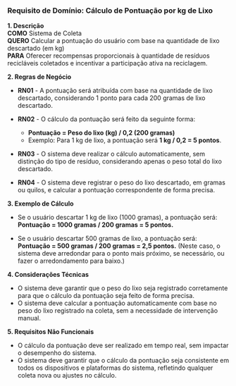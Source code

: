 ### Requisito de Domínio: Cálculo de Pontuação por kg de Lixo

**1. Descrição**  
**COMO** Sistema de Coleta  
**QUERO** Calcular a pontuação do usuário com base na quantidade de lixo descartado (em kg)  
**PARA** Oferecer recompensas proporcionais à quantidade de resíduos recicláveis coletados e incentivar a participação ativa na reciclagem.

**2. Regras de Negócio**  
- **RN01** - A pontuação será atribuída com base na quantidade de lixo descartado, considerando 1 ponto para cada 200 gramas de lixo descartado.  
- **RN02** - O cálculo da pontuação será feito da seguinte forma:
  - **Pontuação = Peso do lixo (kg) / 0,2 (200 gramas)**  
  - Exemplo: Para 1 kg de lixo, a pontuação será **1 kg / 0,2 = 5 pontos**.
  
- **RN03** - O sistema deve realizar o cálculo automaticamente, sem distinção do tipo de resíduo, considerando apenas o peso total do lixo descartado.
  
- **RN04** - O sistema deve registrar o peso do lixo descartado, em gramas ou quilos, e calcular a pontuação correspondente de forma precisa.

**3. Exemplo de Cálculo**  
- Se o usuário descartar 1 kg de lixo (1000 gramas), a pontuação será:
  **Pontuação = 1000 gramas / 200 gramas = 5 pontos.**

- Se o usuário descartar 500 gramas de lixo, a pontuação será:
  **Pontuação = 500 gramas / 200 gramas = 2,5 pontos.** (Neste caso, o sistema deve arredondar para o ponto mais próximo, se necessário, ou fazer o arredondamento para baixo.)

**4. Considerações Técnicas**  
- O sistema deve garantir que o peso do lixo seja registrado corretamente para que o cálculo da pontuação seja feito de forma precisa.
- O sistema deve calcular a pontuação automaticamente com base no peso do lixo registrado na coleta, sem a necessidade de intervenção manual.

**5. Requisitos Não Funcionais**  
- O cálculo da pontuação deve ser realizado em tempo real, sem impactar o desempenho do sistema.
- O sistema deve garantir que o cálculo da pontuação seja consistente em todos os dispositivos e plataformas do sistema, refletindo qualquer coleta nova ou ajustes no cálculo.

